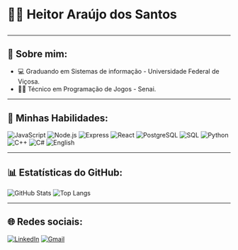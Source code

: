 # 👨‍💻 Heitor Araújo dos Santos

## 

---

## 🧾 Sobre mim:

- 💻 Graduando em Sistemas de informação - Universidade Federal de Viçosa.
- 👨‍💻 Técnico em Programação de Jogos - Senai.

---

## 🚀 Minhas Habilidades:

![JavaScript](https://img.shields.io/badge/-JavaScript-F7DF1E?logo=javascript&logoColor=black&style=flat)
![Node.js](https://img.shields.io/badge/-Node.js-339933?logo=nodedotjs&logoColor=white&style=flat)
![Express](https://img.shields.io/badge/-Express-000000?logo=express&logoColor=white&style=flat)
![React](https://img.shields.io/badge/-React-61DAFB?logo=react&logoColor=black&style=flat)
![PostgreSQL](https://img.shields.io/badge/-PostgreSQL-336791?logo=postgresql&logoColor=white&style=flat)
![SQL](https://img.shields.io/badge/-SQL-4479A1?logo=postgresql&logoColor=white&style=flat)
![Python](https://img.shields.io/badge/-Python-3776AB?logo=python&logoColor=white&style=flat)
![C++](https://img.shields.io/badge/-C++-00599C?logo=cplusplus&logoColor=white&style=flat)
![C#](https://img.shields.io/badge/-C%23-239120?logo=c-sharp&logoColor=white&style=flat)
![English](https://img.shields.io/badge/English-Advanced-blue?logo=language&style=flat)

---

## 📊 Estatísticas do GitHub:

![GitHub Stats](https://github-readme-stats.vercel.app/api?username=**SEU_USUARIO**&show_icons=true&theme=radical)
![Top Langs](https://github-readme-stats.vercel.app/api/top-langs/?username=**SEU_USUARIO**&layout=compact&theme=radical)

---

## 🌐 Redes sociais:

[![LinkedIn](https://img.shields.io/badge/LinkedIn-0077B5?style=for-the-badge&logo=linkedin&logoColor=white)](https://www.linkedin.com/in/heitor-araujo-2486b1276)
[![Gmail](https://img.shields.io/badge/Gmail-D14836?style=for-the-badge&logo=gmail&logoColor=white)](heitor.dev13@gmail.com)


